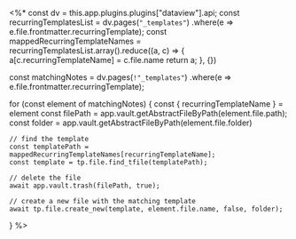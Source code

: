 
<%*
const dv = this.app.plugins.plugins["dataview"].api;
const recurringTemplatesList = dv.pages(`"_templates"`)
    .where(e => e.file.frontmatter.recurringTemplate);
const mappedRecurringTemplateNames = recurringTemplatesList.array().reduce((a, c) => {
    a[c.recurringTemplateName] = c.file.name
    return a;
}, {})

const matchingNotes = dv.pages(`!"_templates"`)
    .where(e => e.file.frontmatter.recurringTemplate);

for (const element of matchingNotes) {
    const { recurringTemplateName } = element
    const filePath = app.vault.getAbstractFileByPath(element.file.path);
    const folder = app.vault.getAbstractFileByPath(element.file.folder)

    // find the template
    const templatePath = mappedRecurringTemplateNames[recurringTemplateName];
    const template = tp.file.find_tfile(templatePath);

    // delete the file
    await app.vault.trash(filePath, true);

    // create a new file with the matching template
    await tp.file.create_new(template, element.file.name, false, folder);
}
%>
